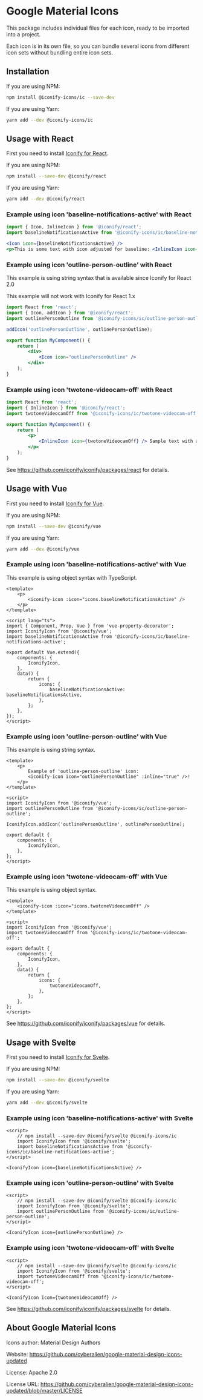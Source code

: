 # Google Material Icons

This package includes individual files for each icon, ready to be imported into a project.

Each icon is in its own file, so you can bundle several icons from different icon sets without bundling entire icon sets.

## Installation

If you are using NPM:

```bash
npm install @iconify-icons/ic --save-dev
```

If you are using Yarn:

```bash
yarn add --dev @iconify-icons/ic
```

## Usage with React

First you need to install [Iconify for React](https://github.com/iconify/iconify/packages/react).

If you are using NPM:

```bash
npm install --save-dev @iconify/react
```

If you are using Yarn:

```bash
yarn add --dev @iconify/react
```

### Example using icon 'baseline-notifications-active' with React

```js
import { Icon, InlineIcon } from '@iconify/react';
import baselineNotificationsActive from '@iconify-icons/ic/baseline-notifications-active';
```

```jsx
<Icon icon={baselineNotificationsActive} />
<p>This is some text with icon adjusted for baseline: <InlineIcon icon={baselineNotificationsActive} /></p>
```

### Example using icon 'outline-person-outline' with React

This example is using string syntax that is available since Iconify for React 2.0

This example will not work with Iconify for React 1.x

```jsx
import React from 'react';
import { Icon, addIcon } from '@iconify/react';
import outlinePersonOutline from '@iconify-icons/ic/outline-person-outline';

addIcon('outlinePersonOutline', outlinePersonOutline);

export function MyComponent() {
	return (
		<div>
			<Icon icon="outlinePersonOutline" />
		</div>
	);
}
```

### Example using icon 'twotone-videocam-off' with React

```jsx
import React from 'react';
import { InlineIcon } from '@iconify/react';
import twotoneVideocamOff from '@iconify-icons/ic/twotone-videocam-off';

export function MyComponent() {
	return (
		<p>
			<InlineIcon icon={twotoneVideocamOff} /> Sample text with an icon.
		</p>
	);
}
```

See https://github.com/iconify/iconify/packages/react for details.

## Usage with Vue

First you need to install [Iconify for Vue](https://github.com/iconify/iconify/packages/vue).

If you are using NPM:

```bash
npm install --save-dev @iconify/vue
```

If you are using Yarn:

```bash
yarn add --dev @iconify/vue
```

### Example using icon 'baseline-notifications-active' with Vue

This example is using object syntax with TypeScript.

```vue
<template>
	<p>
		<iconify-icon :icon="icons.baselineNotificationsActive" />
	</p>
</template>

<script lang="ts">
import { Component, Prop, Vue } from 'vue-property-decorator';
import IconifyIcon from '@iconify/vue';
import baselineNotificationsActive from '@iconify-icons/ic/baseline-notifications-active';

export default Vue.extend({
	components: {
		IconifyIcon,
	},
	data() {
		return {
			icons: {
				baselineNotificationsActive: baselineNotificationsActive,
			},
		};
	},
});
</script>
```

### Example using icon 'outline-person-outline' with Vue

This example is using string syntax.

```vue
<template>
	<p>
		Example of 'outline-person-outline' icon:
		<iconify-icon icon="outlinePersonOutline" :inline="true" />!
	</p>
</template>

<script>
import IconifyIcon from '@iconify/vue';
import outlinePersonOutline from '@iconify-icons/ic/outline-person-outline';

IconifyIcon.addIcon('outlinePersonOutline', outlinePersonOutline);

export default {
	components: {
		IconifyIcon,
	},
};
</script>
```

### Example using icon 'twotone-videocam-off' with Vue

This example is using object syntax.

```vue
<template>
	<iconify-icon :icon="icons.twotoneVideocamOff" />
</template>

<script>
import IconifyIcon from '@iconify/vue';
import twotoneVideocamOff from '@iconify-icons/ic/twotone-videocam-off';

export default {
	components: {
		IconifyIcon,
	},
	data() {
		return {
			icons: {
				twotoneVideocamOff,
			},
		};
	},
};
</script>
```

See https://github.com/iconify/iconify/packages/vue for details.

## Usage with Svelte

First you need to install [Iconify for Svelte](https://github.com/iconify/iconify/packages/svelte).

If you are using NPM:

```bash
npm install --save-dev @iconify/svelte
```

If you are using Yarn:

```bash
yarn add --dev @iconify/svelte
```

### Example using icon 'baseline-notifications-active' with Svelte

```svelte
<script>
    // npm install --save-dev @iconify/svelte @iconify-icons/ic
    import IconifyIcon from '@iconify/svelte';
    import baselineNotificationsActive from '@iconify-icons/ic/baseline-notifications-active';
</script>

<IconifyIcon icon={baselineNotificationsActive} />
```

### Example using icon 'outline-person-outline' with Svelte

```svelte
<script>
    // npm install --save-dev @iconify/svelte @iconify-icons/ic
    import IconifyIcon from '@iconify/svelte';
    import outlinePersonOutline from '@iconify-icons/ic/outline-person-outline';
</script>

<IconifyIcon icon={outlinePersonOutline} />
```

### Example using icon 'twotone-videocam-off' with Svelte

```svelte
<script>
    // npm install --save-dev @iconify/svelte @iconify-icons/ic
    import IconifyIcon from '@iconify/svelte';
    import twotoneVideocamOff from '@iconify-icons/ic/twotone-videocam-off';
</script>

<IconifyIcon icon={twotoneVideocamOff} />
```

See https://github.com/iconify/iconify/packages/svelte for details.

## About Google Material Icons

Icons author: Material Design Authors

Website: https://github.com/cyberalien/google-material-design-icons-updated

License: Apache 2.0

License URL: https://github.com/cyberalien/google-material-design-icons-updated/blob/master/LICENSE

